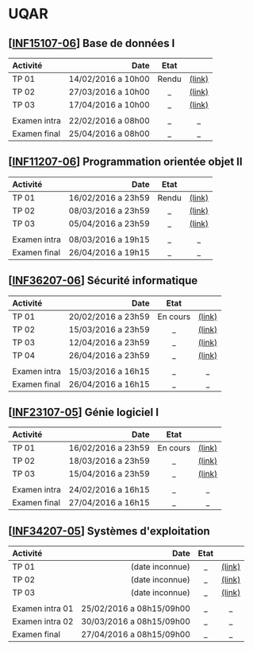 UQAR
======

## [[INF15107-06](http://portail.uqar.ca/course/view.php?id=5466)] Base de données I

| Activité | Date | Etat | |
| :----- | -----: | :-----: | :-----: |
| TP 01 | 14/02/2016 a 10h00 | Rendu | [(link)](https://github.com/pantzerbrendan/uqar/tree/master/INF15107) |
| TP 02 | 27/03/2016 a 10h00 | _ | [(link)]() |
| TP 03 | 17/04/2016 a 10h00 | _ | [(link)]() |
| | |
| Examen intra | 22/02/2016 a 08h00 | _ | _ |
| Examen final | 25/04/2016 a 08h00 | _ | _ |

## [[INF11207-06](http://portail.uqar.ca/course/view.php?id=5465)] Programmation orientée objet II

| Activité | Date | Etat | |
| :----- | -----: | :-----: | :-----: |
| TP 01 | 16/02/2016 a 23h59 | Rendu | [(link)](https://github.com/pantzerbrendan/uqar/tree/master/INF11207/TP1) |
| TP 02 | 08/03/2016 a 23h59 | _ | [(link)]() |
| TP 03 | 05/04/2016 a 23h59 | _ | [(link)]() |
| | |
| Examen intra | 08/03/2016 a 19h15 | _ | _ |
| Examen final | 26/04/2016 a 19h15 | _ | _ |

## [[INF36207-06](http://portail.uqar.ca/course/view.php?id=5472)] Sécurité informatique

| Activité | Date | Etat | |
| :----- | -----: | :-----: | :-----: |
| TP 01 | 20/02/2016 a 23h59 | En cours | [(link)](https://github.com/pantzerbrendan/uqar/tree/master/INF36207/TP1) |
| TP 02 | 15/03/2016 a 23h59 | _ | [(link)]() |
| TP 03 | 12/04/2016 a 23h59 | _ | [(link)]() |
| TP 04 | 26/04/2016 a 23h59 | _ | [(link)]() |
| | |
| Examen intra | 15/03/2016 a 16h15 | _ | _ |
| Examen final | 26/04/2016 a 16h15 | _ | _ |

## [[INF23107-05](http://portail.uqar.ca/course/view.php?id=5468)] Génie logiciel I

| Activité | Date | Etat | |
| :----- | -----: | :-----: | :-----: |
| TP 01 | 16/02/2016 a 23h59 | En cours | [(link)](https://github.com/pantzerbrendan/uqar/tree/master/INF23107/TP1) |
| TP 02 | 18/03/2016 a 23h59 | _ | [(link)]() |
| TP 03 | 15/04/2016 a 23h59 | _ | [(link)]() |
| | |
| Examen intra | 24/02/2016 a 16h15 | _ | _ |
| Examen final | 27/04/2016 a 16h15 | _ | _ |

## [[INF34207-05](http://portail.uqar.ca/course/view.php?id=5471)] Systèmes d'exploitation

| Activité | Date | Etat | |
| :----- | -----: | :-----: | :-----: |
| TP 01 | (date inconnue) | _ | [(link)]() |
| TP 02 | (date inconnue) | _ | [(link)]() |
| TP 03 | (date inconnue) | _ | [(link)]() |
| | |
| Examen intra 01 | 25/02/2016 a 08h15/09h00 | _ | _ |
| Examen intra 02 | 30/03/2016 a 08h15/09h00 | _ | _ |
| Examen final | 27/04/2016 a 08h15/09h00 | _ | _ |
